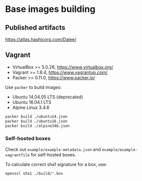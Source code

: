 # Base images building

## Published artifacts

https://atlas.hashicorp.com/Dalee/

## Vagrant

 * VirtualBox >= 5.0.26, https://www.virtualbox.org/
 * Vagrant >= 1.8.4, https://www.vagrantup.com/
 * Packer >= 0.11.0, https://www.packer.io/

Use `packer` to build images:

 * Ubuntu 14.04.05 LTS (deprecated)
 * Ubuntu 16.04.1 LTS
 * Alpine Linux 3.4.6

```bash
packer build ./ubuntu14.json
packer build ./ubuntu16.json
packer build ./alpine346.json
```

### Self-hosted boxes

Check out `example/example-metadata.json` and `example/example-vagrantfile` for self-hosted boxes.

To calculate correct sha1 signature for a box, use:
```bash
openssl sha1 ./build/*.box
```
